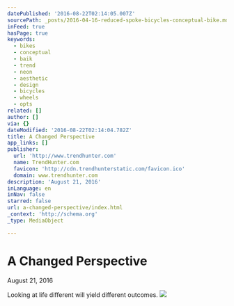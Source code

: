 ```yaml
---
datePublished: '2016-08-22T02:14:05.007Z'
sourcePath: _posts/2016-04-16-reduced-spoke-bicycles-conceptual-bike.md
inFeed: true
hasPage: true
keywords:
  - bikes
  - conceptual
  - baik
  - trend
  - neon
  - aesthetic
  - design
  - bicycles
  - wheels
  - opts
related: []
author: []
via: {}
dateModified: '2016-08-22T02:14:04.782Z'
title: A Changed Perspective
app_links: []
publisher:
  url: 'http://www.trendhunter.com'
  name: TrendHunter.com
  favicon: 'http://cdn.trendhunterstatic.com/favicon.ico'
  domain: www.trendhunter.com
description: 'August 21, 2016'
inLanguage: en
inNav: false
starred: false
url: a-changed-perspective/index.html
_context: 'http://schema.org'
_type: MediaObject

---
```

# A Changed **Perspective**

August 21, 2016

Looking at life different will yield different outcomes.
![](https://the-grid-user-content.s3-us-west-2.amazonaws.com/8e7c925e-c541-4292-8ea5-1b8d76cd105c.jpg)